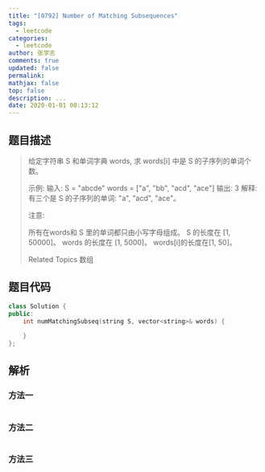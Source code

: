 ```yaml
---
title: "[0792] Number of Matching Subsequences"
tags:
  - leetcode
categories:
  - leetcode
author: 张学志
comments: true
updated: false
permalink:
mathjax: false
top: false
description: ...
date: 2020-01-01 00:13:12
---
```


## 题目描述

> 给定字符串 S 和单词字典 words, 求 words[i] 中是 S 的子序列的单词个数。 
> 
> 
> 示例:
> 输入: 
> S = "abcde"
> words = ["a", "bb", "acd", "ace"]
> 输出: 3
> 解释: 有三个是 S 的子序列的单词: "a", "acd", "ace"。
> 
> 
> 注意: 
> 
> 
> 所有在words和 S 里的单词都只由小写字母组成。 
> S 的长度在 [1, 50000]。 
> words 的长度在 [1, 5000]。 
> words[i]的长度在[1, 50]。 
> 
> Related Topics 数组

## 题目代码

```cpp
class Solution {
public:
    int numMatchingSubseq(string S, vector<string>& words) {
        
    }
};
```

## 解析

### 方法一

```cpp

```

### 方法二

```cpp

```

### 方法三

```cpp

```

